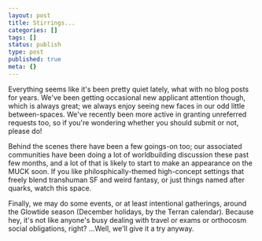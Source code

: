 ```yaml
---
layout: post
title: Stirrings...
categories: []
tags: []
status: publish
type: post
published: true
meta: {}
---
```


Everything seems like it's been pretty quiet lately, what with no blog posts for years. We've been getting occasional new applicant attention though, which is always great; we always enjoy seeing new faces in our odd little between-spaces. We've recently been more active in granting unreferred requests too, so if you're wondering whether you should submit or not, please do!

Behind the scenes there have been a few goings-on too; our associated communities have been doing a lot of worldbuilding discussion these past few months, and a lot of that is likely to start to make an appearance on the MUCK soon. If you like philosphically-themed high-concept settings that freely blend transhuman SF and weird fantasy, or just things named after quarks, watch this space.

Finally, we may do some events, or at least intentional gatherings, around the Glowtide season (December holidays, by the Terran calendar). Because hey, it's not like anyone's busy dealing with travel or exams or orthocosm social obligations, right? ...Well, we'll give it a try anyway.
